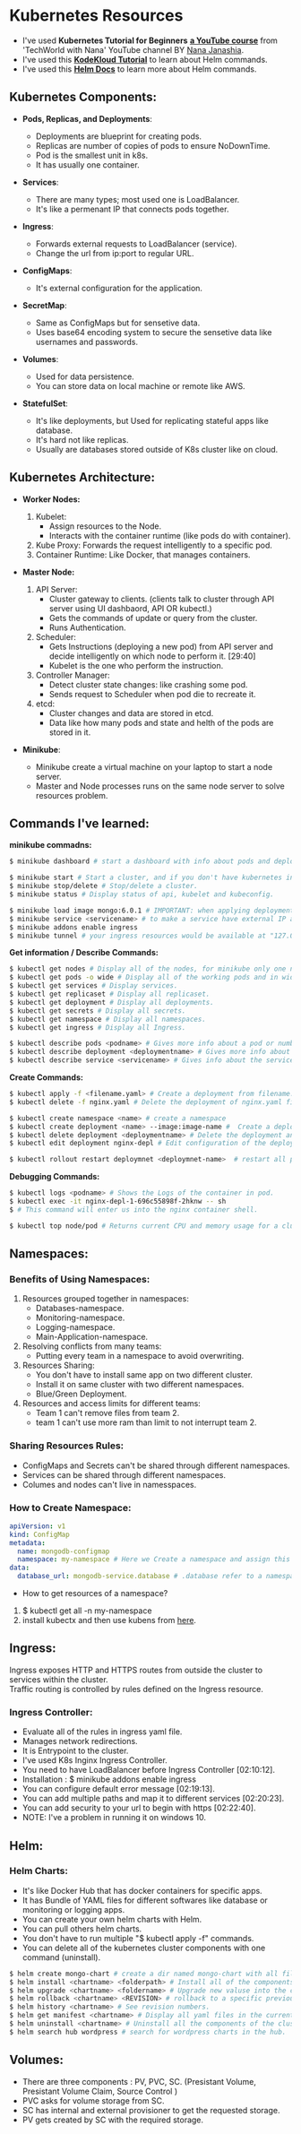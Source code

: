 # Kubernetes Resources

- I've used **Kubernetes Tutorial for Beginners** [**a YouTube course**](https://www.youtube.com/watch?v=X48VuDVv0do) from 'TechWorld with Nana' YouTube channel BY [Nana Janashia](https://www.linkedin.com/in/nana-janashia/).
- I've used this [**KodeKloud Tutorial**](https://www.youtube.com/watch?v=kJscDZfHXrQ) to learn about Helm commands.
- I've used this [**Helm Docs**](https://helm.sh/docs/howto/charts_tips_and_tricks/) to learn more about Helm commands.

## Kubernetes Components:
- **Pods, Replicas, and Deployments**: 
    - Deployments are blueprint for creating pods.
    - Replicas are number of copies of pods to ensure NoDownTime.
    - Pod is the smallest unit in k8s.
    - It has usually one container.

- **Services**:
    - There are many types; most used one is LoadBalancer.
    - It's like a permenant IP that connects pods together.

- **Ingress**:
    - Forwards external requests to LoadBalancer (service).
    - Change the url from ip:port to regular URL.

- **ConfigMaps**:
    - It's external configuration for the application.

- **SecretMap**:
    - Same as ConfigMaps but for sensetive data.
    - Uses base64 encoding system to secure the sensetive data like usernames and passwords.

- **Volumes**:
    - Used for data persistence.
    - You can store data on local machine or remote like AWS.

- **StatefulSet**:
    - It's like deployments, but Used for replicating stateful apps like database.
    - It's hard not like replicas.
    - Usually are databases stored outside of K8s cluster like on cloud.

## Kubernetes Architecture: 
- **Worker Nodes:**
    1. Kubelet: 
        - Assign resources to the Node.
        - Interacts with the container runtime (like pods do with container).
    2. Kube Proxy: Forwards the request intelligently to a specific pod.
    3. Container Runtime: Like Docker, that manages containers.

- **Master Node:**
    1. API Server: 
        - Cluster gateway to clients. (clients talk to cluster through API server using UI dashbaord, API OR kubectl.)
        - Gets the commands of update or query from the cluster.
        - Runs Authentication.
    2. Scheduler:
        - Gets Instructions (deploying a new pod) from API server and decide intelligently on which node to perform it. [29:40]
        - Kubelet is the one who perform the instruction.
    3. Controller Manager:
        - Detect cluster state changes: like crashing some pod.
        - Sends request to Scheduler when pod die to recreate it.
    4. etcd: 
        - Cluster changes and data are stored in etcd.
        - Data like how many pods and state and helth of the pods are stored in it.

- **Minikube**: 
    - Minikube create a virtual machine on your laptop to start a node server.
    - Master and Node processes runs on the same node server to solve resources problem.

## Commands I've learned:
**minikube commadns:**
```bash
$ minikube dashboard # start a dashboard with info about pods and deployments AND a lot more.

$ minikube start # Start a cluster, and if you don't have kubernetes installed it will install it.
$ minikube stop/delete # Stop/delete a cluster.
$ minikube status # Display status of api, kubelet and kubeconfig.

$ minikube load image mongo:6.0.1 # IMPORTANT: when applying deployment, it fail without using this command due to high size.
$ minikube service <servicename> # to make a service have external IP address.
$ minikube addons enable ingress
$ minikube tunnel # your ingress resources would be available at "127.0.0.1"
```
**Get information / Describe Commands:**
```bash
$ kubectl get nodes # Display all of the nodes, for minikube only one node (master and worker in one node).
$ kubectl get pods -o wide # Display all of the working pods and in wide to see its IP address.
$ kubectl get services # Display services.
$ kubectl get replicaset # Display all replicaset.
$ kubectl get deployment # Display all deployments.
$ kubectl get secrets # Display all secrets.
$ kubectl get namespace # Display all namespaces.
$ kubectl get ingress # Display all Ingress.

$ kubectl describe pods <podname> # Gives more info about a pod or number of pods.
$ kubectl describe deployment <deploymentname> # Gives more info about a deployment or number of deployments.
$ kubectl describe service <servicename> # Gives info about the service like IP address of pod and ports.
```

**Create Commands:**
```bash
$ kubectl apply -f <filename.yaml> # Create a deployment from filename.yaml file.
$ kubectl delete -f nginx.yaml # Delete the deployment of nginx.yaml file.

$ kubectl create namespace <name> # create a namespace
$ kubectl create deployment <name> --image:image-name #  Create a deployment based on image specified from docker hub.
$ kubectl delete deployment <deploymentname> # Delete the deployment and all of its compnents like pods.
$ kubectl edit deployment nginx-depl # Edit configuration of the deployment like image, replicasets or resource limits.

$ kubectl rollout restart deploymnet <deploymnet-name>  # restart all pods of that deploymnet.
```
**Debugging Commands:**
```bash
$ kubectl logs <podname> # Shows the Logs of the container in pod.
$ kubectl exec -it nginx-depl-1-696c55898f-2hknw -- sh
$ # This command will enter us into the nginx container shell.

$ kubectl top node/pod # Returns current CPU and memory usage for a cluster’s pods or nodes
```

## Namespaces:
### Benefits of Using Namespaces:
1. Resources grouped together in namespaces: 
    - Databases-namespace.
    - Monitoring-namespace.
    - Logging-namespace.
    - Main-Application-namespace.
2. Resolving conflicts from many teams:
    - Putting every team in a namespace to avoid overwriting.
3. Resources Sharing:
    - You don't have to install same app on two different cluster.
    - Install it on same cluster with two different namespaces.
    - Blue/Green Deployment.
4. Resources and access limits for different teams:
    - Team 1 can't remove files from team 2.
    - team 1 can't use more ram than limit to not interrupt team 2.

### Sharing Resources Rules:
- ConfigMaps and Secrets can't be shared through different namespaces.
- Services can be shared through different namespaces.
- Columes and nodes can't live in namesspaces.

### How to Create Namespace:
```yaml
apiVersion: v1
kind: ConfigMap
metadata:
  name: mongodb-configmap
  namespace: my-namespace # Here we Create a namespace and assign this ConfigMap to it.
data:
  database_url: mongodb-service.database # .database refer to a namespace called database 
```
- How to get resources of a namespace?
1. $ kubectl get all -n my-namespace
2. install kubectx and then use kubens from [here](https://github.com/ahmetb/kubectx#installation).

## Ingress:
Ingress exposes HTTP and HTTPS routes from outside the cluster to services within the cluster. <br>
Traffic routing is controlled by rules defined on the Ingress resource.
### Ingress Controller:
- Evaluate all of the rules in ingress yaml file.
- Manages network redirections.
- It is Entrypoint to the cluster.
- I've used K8s Inginx Ingress Controller.
- You need to have LoadBalancer before Ingress Controller [02:10:12].
- Installation : $ minikube addons enable ingress
- You can configure default error message [02:19:13].
- You can add multiple paths and map it to different services [02:20:23].
- You can add security to your url to begin with https [02:22:40].
- NOTE: I've a problem in running it on windows 10.

## Helm:
### Helm Charts:
- It's like Docker Hub that has docker containers for specific apps.
- It has Bundle of YAML files for different softwares like database or monitoring or logging apps.
- You can create your own helm charts with Helm.
- You can pull others helm charts.
- You don't have to run multiple "$ kubectl apply -f" commands.
- You can delete all of the kubernetes cluster components with one command (uninstall).
```bash
$ helm create mongo-chart # create a dir named mongo-chart with all files for you to edit.
$ helm install <chartname> <folderpath> # Install all of the components into kubernetes cluster.
$ helm upgrade <chartname> <foldername> # Upgrade new valuse into the cluster.
$ helm rollback <chartname> <REVISION> # rollback to a specific previous version.
$ helm history <chartname> # See revision numbers.
$ helm get manifest <chartname> # Display all yaml files in the current version.
$ helm uninstall <chartname> # Uninstall all the components of the cluster.
$ helm search hub wordpress # search for wordpress charts in the hub.
```

## Volumes:
- There are three components : PV, PVC, SC. (Presistant Volume, Presistant Volume Claim, Source Control )
- PVC asks for volume storage from SC.
- SC has internal and external provisioner to get the requested storage.
- PV gets created by SC with the required storage.
